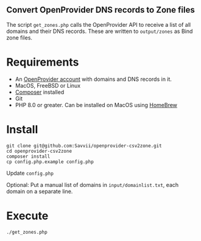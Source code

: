 Convert OpenProvider DNS records to Zone files
---

The script `get_zones.php` calls the OpenProvider API to receive a list of all domains and their DNS records.
These are written to `output/zones` as Bind zone files.

# Requirements
- An [OpenProvider account](https://cp.openprovider.eu/dashboard/) with domains and DNS records in it.
- MacOS, FreeBSD or Linux
- [Composer](https://getcomposer.org/download/) installed
- Git
- PHP 8.0 or greater. Can be installed on MacOS using [HomeBrew](https://brew.sh/)

# Install
```
git clone git@github.com:Savvii/openprovider-csv2zone.git
cd openprovider-csv2zone
composer install
cp config.php.example config.php
```

Update `config.php`

Optional: Put a manual list of domains in `input/domainlist.txt`, each domain on a separate line.

# Execute
```
./get_zones.php
```
